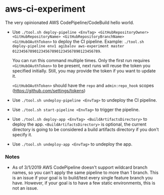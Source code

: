 # aws-ci-experiment

The very opinionated AWS CodePipeline/CodeBuild hello world.

* Use `./tool.sh deploy-pipeline <EnvTag> <GitHubRepositoryOwner> <GitHubRepositoryName> <GitHubRepositoryBranchName> <GitHubOAuthToken>` to deploy the CI pipeline. Example: `./tool.sh deploy-pipeline env1 agibalov aws-experiment master 0123456789012345678901234567890123456789`. 

  You can run this command multiple times. Only the first run requires `<GitHubOAuthToken>` to be present, next runs will reuse the token you specified initially. Still, you may provide the token if you want to update it.
  
  `<GitHubOAuthToken>` should have the `repo` and `admin:repo_hook` scopes (https://github.com/settings/tokens)
* Use `./tool.sh undeploy-pipeline <EnvTag>` to undeploy the CI pipeline.
* Use `./tool.sh start-pipeline <EnvTag>` to trigger the pipeline.
* Use `./tool.sh deploy-app <EnvTag> <BuildArtifactsDirectory>` to deploy the app. `<BuildArtifactsDirectory>` is optional, the current directory is going to be considered a build artifacts directory if you don't specify it.
* Use `./tool.sh undeploy-app <EnvTag>` to undeploy the app.

### Notes

* As of 3/1/2019 AWS CodePipeline doesn't support wildcard branch names, so you can't apply the same pipeline to more than 1 branch. This is an issue if your goal is to build/test every single feature branch you have. However, if your goal is to have a few static environments, this is not an issue.
